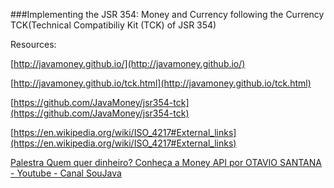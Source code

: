 ###Implementing the JSR 354: Money and Currency following the Currency TCK(Technical Compatibiliy Kit (TCK) of JSR 354)

Resources:

[http://javamoney.github.io/](http://javamoney.github.io/) 

[http://javamoney.github.io/tck.html](http://javamoney.github.io/tck.html)

[https://github.com/JavaMoney/jsr354-tck](https://github.com/JavaMoney/jsr354-tck)

[https://en.wikipedia.org/wiki/ISO_4217#External_links](https://en.wikipedia.org/wiki/ISO_4217#External_links)

[Palestra Quem quer dinheiro? Conheça a Money API por OTAVIO SANTANA - Youtube - Canal SouJava](https://www.youtube.com/watch?v=BWb1uK3I81U)